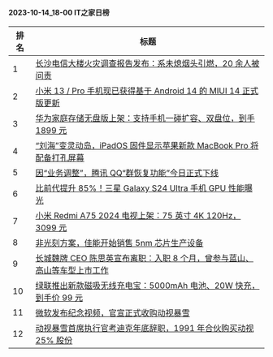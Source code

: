 #### 2023-10-14_18-00  IT之家日榜

| 排名 | 标题|
| --- | ---|
| 1 | [长沙电信大楼火灾调查报告发布：系未熄烟头引燃，20 余人被问责](https://www.ithome.com/0/724/774.htm) |
| 2 | [小米 13 / Pro 手机现已获得基于 Android 14 的 MIUI 14 正式版更新](https://www.ithome.com/0/724/853.htm) |
| 3 | [华为家庭存储无盘版上架：支持手机一碰扩容、双盘位，到手 1899 元](https://www.ithome.com/0/724/838.htm) |
| 4 | [“刘海”变灵动岛，iPadOS 固件显示苹果新款 MacBook Pro 将配备打孔屏幕](https://www.ithome.com/0/724/812.htm) |
| 5 | [因“业务调整”，腾讯 QQ“群恢复功能”今日正式下线](https://www.ithome.com/0/724/796.htm) |
| 6 | [比前代提升 85%！三星 Galaxy S24 Ultra 手机 GPU 性能曝光](https://www.ithome.com/0/724/869.htm) |
| 7 | [小米 Redmi A75 2024 电视上架：75 英寸 4K 120Hz，3099 元](https://www.ithome.com/0/724/786.htm) |
| 8 | [非光刻方案，佳能开始销售 5nm 芯片生产设备](https://www.ithome.com/0/724/881.htm) |
| 9 | [长城魏牌 CEO 陈思英宣布离职：入职 8 个月，曾参与蓝山、高山等车型上市工作](https://www.ithome.com/0/724/870.htm) |
| 10 | [绿联推出新款磁吸无线充电宝：5000mAh 电池、20W 快充，到手价 99 元](https://www.ithome.com/0/724/775.htm) |
| 11 | [微软发布纪念视频，官宣正式收购动视暴雪](https://www.ithome.com/0/724/825.htm) |
| 12 | [动视暴雪首席执行官考迪克年底辞职，1991 年合伙购买动视 25% 股份](https://www.ithome.com/0/724/830.htm) |
